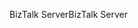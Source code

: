 <span data-ttu-id="e8b46-101">BizTalk Server</span><span class="sxs-lookup"><span data-stu-id="e8b46-101">BizTalk Server</span></span>